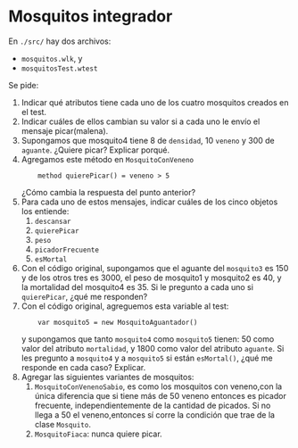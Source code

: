 # Mosquitos integrador

En `./src/` hay dos archivos:
- `mosquitos.wlk`, y
- `mosquitosTest.wtest`

Se pide:
1. Indicar qué atributos tiene cada uno de los cuatro mosquitos creados en el test.
1. Indicar cuáles de ellos cambian su valor si a cada uno le envío el mensaje picar(malena).
1. Supongamos que mosquito4 tiene 8 de `densidad`, 10 `veneno` y 300 de `aguante`. ¿Quiere picar? Explicar porqué.
1. Agregamos este método en `MosquitoConVeneno`
    ```
        method quierePicar() = veneno > 5
    ```
    ¿Cómo cambia la respuesta del punto anterior?
1. Para cada uno de estos mensajes, indicar cuáles de los cinco objetos los entiende:
    1. `descansar`
    1. `quierePicar`
    1. `peso`
    1. `picadorFrecuente`
    1. `esMortal`
1. Con el código original, supongamos que el aguante del `mosquito3` es 150 y de los otros tres es 3000, el peso de mosquito1 y mosquito2 es 40, y la mortalidad del mosquito4 es 35. Si le pregunto a cada uno si `quierePicar`, ¿qué me responden?
1. Con el código original, agreguemos esta variable al test:
    ```
        var mosquito5 = new MosquitoAguantador()
    ```
    y supongamos que tanto `mosquito4` como `mosquito5` tienen: 50 como valor del atributo `mortalidad`, y 1800 como valor del atributo `aguante`. Si les pregunto a `mosquito4` y a `mosquito5` si están `esMortal()`, ¿qué me responde en cada caso? Explicar.
1. Agregar las siguientes variantes de mosquitos:
    1. `MosquitoConVenenoSabio`, es como los mosquitos con veneno,con la única diferencia que si tiene más de 50 veneno entonces es picador frecuente, independientemente de la cantidad de picados. Si no llega a 50 el veneno,entonces sí corre la condición que trae de la clase `Mosquito`.
    1. `MosquitoFiaca`: nunca quiere picar.